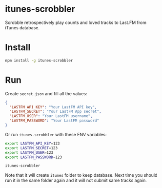 # itunes-scrobbler

Scrobble retrospectively play counts and loved tracks to Last.FM from iTunes database.


# Install

```sh
npm install -g itunes-scrobbler
```


# Run

Create `secret.json` and fill all the values:
```json
{
  "LASTFM_API_KEY": "Your LastFM API key",
  "LASTFM_SECRET": "Your LastFM App secret",
  "LASTFM_USER": "Your LastFM username",
  "LASTFM_PASSWORD": "Your LastFM password"
}
```

Or run `itunes-scrobbler` with these ENV variables:

```sh
export LASTFM_API_KEY=123
export LASTFM_SECRET=123
export LASTFM_USER=123
export LASTFM_PASSWORD=123 

itunes-scrobbler
```

Note that it will create `itunes` folder to keep database.
Next time you should run it in the same folder again and it will not submit same tracks again.

